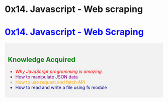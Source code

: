 # 0x14. Javascript - Web scraping

# <span style="color: blue">0x14. Javascript - Web Scraping</span>

<article style="background-color: #f2f2f2; padding: 10px;">
<h2 style="color: green">Knowledge Acquired</h2>
<ul>
<li style="color: red; font-style: italic;">Why JavaScript programming is amazing</li>
<li style="color: purple;">How to manipulate JSON data</li>
<li style="color: orange;">How to use request and fetch API</li>
<li style="color: navy;">How to read and write a file using fs module</li>
</ul>
</article>
